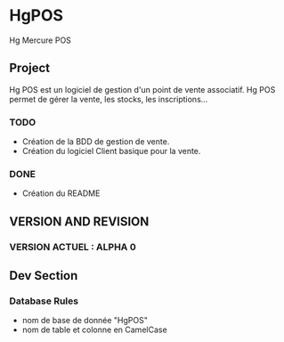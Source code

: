 # HgPOS
Hg Mercure POS

## Project
Hg POS est un logiciel de gestion d'un point de vente associatif.
Hg POS permet de gérer la vente, les stocks, les inscriptions...

###  TODO
- Création de la BDD de gestion de vente.
- Création du logiciel Client basique pour la vente.

### DONE
- Création du README

## VERSION AND REVISION
### VERSION ACTUEL : ALPHA 0

## Dev Section

### Database Rules
- nom de base de donnée "HgPOS"
- nom de table et colonne en CamelCase